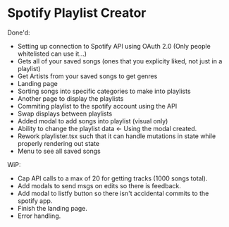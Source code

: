 # Spotify Playlist Creator

Done'd:
- Setting up connection to Spotify API using OAuth 2.0 (Only people whitelisted can use it...)
- Gets all of your saved songs (ones that you explicity liked, not just in a playlist)
- Get Artists from your saved songs to get genres
- Landing page
- Sorting songs into specific categories to make into playlists
- Another page to display the playlists
- Commiting playlist to the spotify account using the API
- Swap displays between playlists
- Added modal to add songs into playlist (visual only)
- Ability to change the playlist data <- Using the modal created.
- Rework playlister.tsx such that it can handle mutations in state while properly rendering out state
- Menu to see all saved songs

WiP:
- Cap API calls to a max of 20 for getting tracks (1000 songs total).
- Add modals to send msgs on edits so there is feedback.
- Add modal to listfy button so there isn't accidental commits to the spotify app.
- Finish the landing page.
- Error handling.
